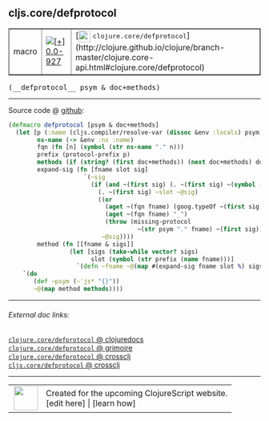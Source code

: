 ## cljs.core/defprotocol



 <table border="1">
<tr>
<td>macro</td>
<td><a href="https://github.com/cljsinfo/cljs-api-docs/tree/0.0-927"><img valign="middle" alt="[+] 0.0-927" title="Added in 0.0-927" src="https://img.shields.io/badge/+-0.0--927-lightgrey.svg"></a> </td>
<td>
[<img height="24px" valign="middle" src="http://i.imgur.com/1GjPKvB.png"> <samp>clojure.core/defprotocol</samp>](http://clojure.github.io/clojure/branch-master/clojure.core-api.html#clojure.core/defprotocol)
</td>
</tr>
</table>


 <samp>
(__defprotocol__ psym & doc+methods)<br>
</samp>

---







Source code @ [github](https://github.com/clojure/clojurescript/blob/r1006/src/clj/cljs/core.clj#L398-L420):

```clj
(defmacro defprotocol [psym & doc+methods]
  (let [p (:name (cljs.compiler/resolve-var (dissoc &env :locals) psym))
        ns-name (-> &env :ns :name)
        fqn (fn [n] (symbol (str ns-name "." n)))
        prefix (protocol-prefix p)
        methods (if (string? (first doc+methods)) (next doc+methods) doc+methods)
        expand-sig (fn [fname slot sig]
                     `(~sig
                       (if (and ~(first sig) (. ~(first sig) ~(symbol (str "-" slot)))) ;; Property access needed here.
                         (. ~(first sig) ~slot ~@sig)
                         ((or
                           (aget ~(fqn fname) (goog.typeOf ~(first sig)))
                           (aget ~(fqn fname) "_")
                           (throw (missing-protocol
                                    ~(str psym "." fname) ~(first sig))))
                          ~@sig))))
        method (fn [[fname & sigs]]
                 (let [sigs (take-while vector? sigs)
                       slot (symbol (str prefix (name fname)))]
                   `(defn ~fname ~@(map #(expand-sig fname slot %) sigs))))]
    `(do
       (def ~psym (~'js* "{}"))
       ~@(map method methods))))
```

<!--
Repo - tag - source tree - lines:

 <pre>
clojurescript @ r1006
└── src
    └── clj
        └── cljs
            └── <ins>[core.clj:398-420](https://github.com/clojure/clojurescript/blob/r1006/src/clj/cljs/core.clj#L398-L420)</ins>
</pre>

-->

---



###### External doc links:

[`clojure.core/defprotocol` @ clojuredocs](http://clojuredocs.org/clojure.core/defprotocol)<br>
[`clojure.core/defprotocol` @ grimoire](http://conj.io/store/v1/org.clojure/clojure/1.7.0-beta3/clj/clojure.core/defprotocol/)<br>
[`clojure.core/defprotocol` @ crossclj](http://crossclj.info/fun/clojure.core/defprotocol.html)<br>
[`cljs.core/defprotocol` @ crossclj](http://crossclj.info/fun/cljs.core/defprotocol.html)<br>

---

 <table>
<tr><td>
<img valign="middle" align="right" width="48px" src="http://i.imgur.com/Hi20huC.png">
</td><td>
Created for the upcoming ClojureScript website.<br>
[edit here] | [learn how]
</td></tr></table>

[edit here]:https://github.com/cljsinfo/cljs-api-docs/blob/master/cljsdoc/cljs.core_defprotocol.cljsdoc
[learn how]:https://github.com/cljsinfo/cljs-api-docs/wiki/cljsdoc-files

<!--

This information was too distracting to show to readers, but I'll leave it
commented here since it is helpful to:

- pretty-print the data used to generate this document
- and show how to retrieve that data



The API data for this symbol:

```clj
{:ns "cljs.core",
 :name "defprotocol",
 :signature ["[psym & doc+methods]"],
 :history [["+" "0.0-927"]],
 :type "macro",
 :full-name-encode "cljs.core_defprotocol",
 :source {:code "(defmacro defprotocol [psym & doc+methods]\n  (let [p (:name (cljs.compiler/resolve-var (dissoc &env :locals) psym))\n        ns-name (-> &env :ns :name)\n        fqn (fn [n] (symbol (str ns-name \".\" n)))\n        prefix (protocol-prefix p)\n        methods (if (string? (first doc+methods)) (next doc+methods) doc+methods)\n        expand-sig (fn [fname slot sig]\n                     `(~sig\n                       (if (and ~(first sig) (. ~(first sig) ~(symbol (str \"-\" slot)))) ;; Property access needed here.\n                         (. ~(first sig) ~slot ~@sig)\n                         ((or\n                           (aget ~(fqn fname) (goog.typeOf ~(first sig)))\n                           (aget ~(fqn fname) \"_\")\n                           (throw (missing-protocol\n                                    ~(str psym \".\" fname) ~(first sig))))\n                          ~@sig))))\n        method (fn [[fname & sigs]]\n                 (let [sigs (take-while vector? sigs)\n                       slot (symbol (str prefix (name fname)))]\n                   `(defn ~fname ~@(map #(expand-sig fname slot %) sigs))))]\n    `(do\n       (def ~psym (~'js* \"{}\"))\n       ~@(map method methods))))",
          :title "Source code",
          :repo "clojurescript",
          :tag "r1006",
          :filename "src/clj/cljs/core.clj",
          :lines [398 420]},
 :full-name "cljs.core/defprotocol",
 :clj-symbol "clojure.core/defprotocol"}

```

Retrieve the API data for this symbol:

```clj
;; from Clojure REPL
(require '[clojure.edn :as edn])
(-> (slurp "https://raw.githubusercontent.com/cljsinfo/cljs-api-docs/catalog/cljs-api.edn")
    (edn/read-string)
    (get-in [:symbols "cljs.core/defprotocol"]))
```

-->
